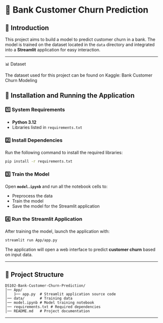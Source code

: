 # 📌  Bank Customer Churn Prediction

## 🚀 Introduction
This project aims to build a model to predict customer churn in a bank. The model is trained on the dataset located in the `data` directory and integrated into a **Streamlit** application for easy interaction.

---
📊 Dataset

The dataset used for this project can be found on Kaggle: Bank Customer Churn Modeling

## 🔧 Installation and Running the Application

### 1️⃣ System Requirements
- **Python 3.12**
- Libraries listed in `requirements.txt`

### 2️⃣ Install Dependencies
Run the following command to install the required libraries:
```sh
pip install -r requirements.txt
```

### 3️⃣ Train the Model
Open **`model.ipynb`** and run all the notebook cells to:
- Preprocess the data
- Train the model
- Save the model for the Streamlit application

### 4️⃣ Run the Streamlit Application
After training the model, launch the application with:
```sh
streamlit run App/app.py
```
The application will open a web interface to predict **customer churn** based on input data.

---

## 📂 Project Structure
```
DS102-Bank-Customer-Churn-Prediction/
│── App/
│   ├── app.py  # Streamlit application source code
│── data/       # Training data
│── model.ipynb # Model training notebook
│── requirements.txt # Required dependencies
│── README.md   # Project documentation
```

---


